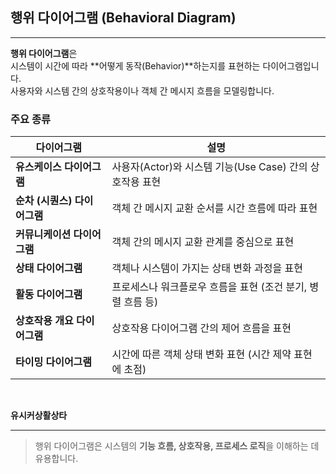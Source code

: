 ## 행위 다이어그램 (Behavioral Diagram)

---

**행위 다이어그램**은  
시스템이 시간에 따라 **어떻게 동작(Behavior)**하는지를 표현하는 다이어그램입니다.  
사용자와 시스템 간의 상호작용이나 객체 간 메시지 흐름을 모델링합니다.


### 주요 종류

| 다이어그램             | 설명                                      |
|-------------------|-----------------------------------------|
| **유스케이스 다이어그램**   | 사용자(Actor)와 시스템 기능(Use Case) 간의 상호작용 표현 |
| **순차 (시퀀스) 다이어그램** | 객체 간 메시지 교환 순서를 시간 흐름에 따라 표현            |
| **커뮤니케이션 다이어그램**  | 객체 간의 메시지 교환 관계를 중심으로 표현                |
| **상태 다이어그램**      | 객체나 시스템이 가지는 상태 변화 과정을 표현               |
| **활동 다이어그램**      | 프로세스나 워크플로우 흐름을 표현 (조건 분기, 병렬 흐름 등)     |
| **상호작용 개요 다이어그램** | 상호작용 다이어그램 간의 제어 흐름을 표현                 |
| **타이밍 다이어그램**     | 시간에 따른 객체 상태 변화 표현 (시간 제약 표현에 초점)       |
<br>

**유시커상활상타**

--- 

> 행위 다이어그램은 시스템의 **기능 흐름, 상호작용, 프로세스 로직**을 이해하는 데 유용합니다.
